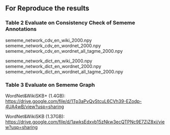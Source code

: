 ## For Reproduce the results


### Table 2  Evaluate on Consistency Check of Sememe Annotations 

sememe_network_cdv_en_wiki_2000.npy
sememe_network_cdv_en_wordnet_2000.npy
sememe_network_cdv_en_wordnet_all_tagme_2000.npy

sememe_network_dict_en_wiki_2000.npy
sememe_network_dict_en_wordnet_2000.npy
sememe_network_dict_en_wordnet_all_tagme_2000.npy

### Table 3  Evaluate on Sememe Graph 


WordNet&WikiSKB+ (1.4GB): 
https://drive.google.com/file/d/1Tp3aPvQvStcuL6CVh39-EZodp-4UA4wB/view?usp=sharing

WordNet&WikiSKB (1.37GB): 
https://drive.google.com/file/d/1awksEdxvb15zNkw3ecQTPNc9E7ZjZ8xi/view?usp=sharing
